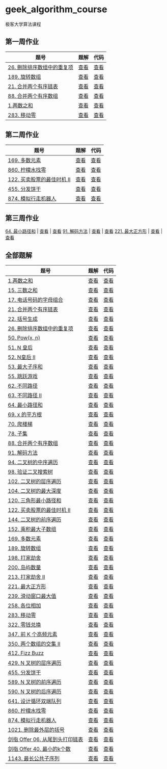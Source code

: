 # geek_algorithm_course
极客大学算法课程

## 第一周作业

题号 | 题解 | 代码
-- | -- | --
[26. 删除排序数组中的重复项](https://leetcode-cn.com/problems/remove-duplicates-from-sorted-array/) | [查看](./page/26.md) | [查看](./source/26.js)
[189. 旋转数组](https://leetcode-cn.com/problems/rotate-array/) | [查看](./page/189.md) | [查看](./source/189.js)
[21. 合并两个有序链表](https://leetcode-cn.com/problems/merge-two-sorted-lists/) | [查看](./page/21.md) | [查看](./source/21.js)
[88. 合并两个有序数组](https://leetcode-cn.com/problems/merge-sorted-array/) | [查看](./page/88.md) | [查看](./source/88.js)
[1.两数之和](https://leetcode-cn.com/problems/two-sum/) | [查看](./page/1.md) | [查看](./source/1.js)
[283. 移动零](https://leetcode-cn.com/problems/two-sum/) | [查看](./page/283.md) | [查看](./source/283.js)

## 第二周作业
题号 | 题解 | 代码
-- | -- | --
[169. 多数元素](https://leetcode-cn.com/problems/majority-element/) | [查看](./page/169.md) | [查看](./source/169.js)
[860. 柠檬水找零](https://leetcode-cn.com/problems/lemonade-change/) | [查看](./page/860.md) | [查看](./source/860.js)
[122. 买卖股票的最佳时机 II](https://leetcode-cn.com/problems/best-time-to-buy-and-sell-stock-ii/) | [查看](./page/122.md) | [查看](./source/122.js)
[455. 分发饼干](https://leetcode-cn.com/problems/assign-cookies/) | [查看](./page/455.md) | [查看](./source/455.js)
[874. 模拟行走机器人](https://leetcode-cn.com/problems/walking-robot-simulation/) | [查看](./page/874.md) | [查看](./source/874.js)

## 第三周作业

[64. 最小路径和](https://leetcode-cn.com/problems/minimum-path-sum/) | [查看](./page/64.md) | [查看](./source/64.js)
[91. 解码方法](https://leetcode-cn.com/problems/decode-ways/) | [查看](./page/91.md) | [查看](./source/91.js)
[221. 最大正方形](https://leetcode-cn.com/problems/maximal-square/) | [查看](./page/221.md) | [查看](./source/221.js)


## 全部题解

题号 | 题解 | 代码
-- | -- | --
[1.两数之和](https://leetcode-cn.com/problems/two-sum/) | [查看](./page/1.md) | [查看](./source/1.js)
[15. 三数之和](https://leetcode-cn.com/problems/3sum/) | [查看](./page/15.md) | [查看](./source/15.js)
[17. 电话号码的字母组合](https://leetcode-cn.com/problems/letter-combinations-of-a-phone-number/) | [查看](./page/17.md) | [查看](./source/17.js)
[21. 合并两个有序链表](https://leetcode-cn.com/problems/merge-two-sorted-lists/) | [查看](./page/21.md) | [查看](./source/21.js)
[22. 括号生成](https://leetcode-cn.com/problems/generate-parentheses/) | [查看](./page/22.md) | [查看](./source/22.js)
[26. 删除排序数组中的重复项](https://leetcode-cn.com/problems/remove-duplicates-from-sorted-array/) | [查看](./page/26.md) | [查看](./source/26.js)
[50. Pow(x, n)](https://leetcode-cn.com/problems/powx-n/) | [查看](./page/50.md) | [查看](./source/50.js)
[51. N 皇后](https://leetcode-cn.com/problems/n-queens/) | [查看](./page/51.md) | [查看](./source/51.js)
[52. N皇后 II](https://leetcode-cn.com/problems/n-queens-ii/) | [查看](./page/52.md) | [查看](./source/52.js)
[53. 最大子序和](https://leetcode-cn.com/problems/maximum-subarray/) | [查看](./page/53.md) | [查看](./source/53.js)
[55. 跳跃游戏](https://leetcode-cn.com/problems/jump-game/) | [查看](./page/55.md) | [查看](./source/55.js)
[62. 不同路径](https://leetcode-cn.com/problems/unique-paths/) | [查看](./page/62.md) | [查看](./source/62.js)
[63. 不同路径 II](https://leetcode-cn.com/problems/unique-paths-ii/) | [查看](./page/63.md) | [查看](./source/63.js)
[64. 最小路径和](https://leetcode-cn.com/problems/minimum-path-sum/) | [查看](./page/64.md) | [查看](./source/64.js)
[69. x 的平方根](https://leetcode-cn.com/problems/sqrtx/) | [查看](./page/69.md) | [查看](./source/69.js)
[70. 爬楼梯](https://leetcode-cn.com/problems/climbing-stairs/) | [查看](./page/70.md) | [查看](./source/70.js)
[78. 子集](https://leetcode-cn.com/problems/subsets/) | [查看](./page/78.md) | [查看](./source/78.js)
[88. 合并两个有序数组](https://leetcode-cn.com/problems/merge-sorted-array/) | [查看](./page/88.md) | [查看](./source/88.js)
[91. 解码方法](https://leetcode-cn.com/problems/decode-ways/) | [查看](./page/91.md) | [查看](./source/91.js)
[94. 二叉树的中序遍历](https://leetcode-cn.com/problems/binary-tree-inorder-traversal/) | [查看](./page/94.md) | [查看](./source/94.js)
[98. 验证二叉搜索树](https://leetcode-cn.com/problems/validate-binary-search-tree/) | [查看](./page/98.md) | [查看](./source/98.js)
[102. 二叉树的层序遍历](https://leetcode-cn.com/problems/binary-tree-level-order-traversal/) | [查看](./page/102.md) | [查看](./source/102.js)
[104. 二叉树的最大深度](https://leetcode-cn.com/problems/maximum-depth-of-binary-tree/) | [查看](./page/104.md) | [查看](./source/104.js)
[120. 三角形最小路径和](https://leetcode-cn.com/problems/triangle/) | [查看](./page/120.md) | [查看](./source/120.js)
[122. 买卖股票的最佳时机 II](https://leetcode-cn.com/problems/best-time-to-buy-and-sell-stock-ii/) | [查看](./page/122.md) | [查看](./source/122.js)
[144. 二叉树的前序遍历](https://leetcode-cn.com/problems/binary-tree-preorder-traversal/) | [查看](./page/144.md) | [查看](./source/144.js)
[152. 乘积最大子数组](https://leetcode-cn.com/problems/maximum-product-subarray/) | [查看](./page/152.md) | [查看](./source/152.js)
[169. 多数元素](https://leetcode-cn.com/problems/majority-element/) | [查看](./page/169.md) | [查看](./source/169.js)
[189. 旋转数组](https://leetcode-cn.com/problems/rotate-array/) | [查看](./page/189.md) | [查看](./source/189.js)
[198. 打家劫舍](https://leetcode-cn.com/problems/house-robber/) | [查看](./page/198.md) | [查看](./source/198.js)
[200. 岛屿数量](https://leetcode-cn.com/problems/number-of-islands/) | [查看](./page/200.md) | [查看](./source/200.js)
[213. 打家劫舍 II](https://leetcode-cn.com/problems/house-robber-ii/) | [查看](./page/213.md) | [查看](./source/213.js)
[221. 最大正方形](https://leetcode-cn.com/problems/maximal-square/) | [查看](./page/221.md) | [查看](./source/221.js)
[239. 滑动窗口最大值](https://leetcode-cn.com/problems/sliding-window-maximum/) | [查看](./page/239.md) | [查看](./source/239.js)
[258. 各位相加](https://leetcode-cn.com/problems/add-digits/) | [查看](./page/258.md) | [查看](./source/258.js)
[283. 移动零](https://leetcode-cn.com/problems/two-sum/) | [查看](./page/283.md) | [查看](./source/283.js)
[322. 零钱兑换](https://leetcode-cn.com/problems/coin-change/) | [查看](./page/322.md) | [查看](./source/322.js)
[347. 前 K 个高频元素](https://leetcode-cn.com/problems/top-k-frequent-elements/) | [查看](./page/347.md) | [查看](./source/347.js)
[350. 两个数组的交集 II](https://leetcode-cn.com/problems/intersection-of-two-arrays-ii/) | [查看](./page/350.md) | [查看](./source/350.js)
[412. Fizz Buzz](https://leetcode-cn.com/problems/fizz-buzz/) | [查看](./page/412.md) | [查看](./source/412.js)
[429. N 叉树的层序遍历](https://leetcode-cn.com/problems/n-ary-tree-level-order-traversal/) | [查看](./page/429.md) | [查看](./source/429.js)
[455. 分发饼干](https://leetcode-cn.com/problems/assign-cookies/) | [查看](./page/455.md) | [查看](./source/455.js)
[589. N 叉树的前序遍历](https://leetcode-cn.com/problems/n-ary-tree-preorder-traversal/) | [查看](./page/589.md) | [查看](./source/589.js)
[590. N 叉树的后序遍历](https://leetcode-cn.com/problems/n-ary-tree-postorder-traversal/) | [查看](./page/590.md) | [查看](./source/590.js)
[641. 设计循环双端队列](https://leetcode-cn.com/problems/design-circular-deque/) | [查看](./page/641.md) | [查看](./source/641.js)
[860. 柠檬水找零](https://leetcode-cn.com/problems/lemonade-change/) | [查看](./page/860.md) | [查看](./source/860.js)
[874. 模拟行走机器人](https://leetcode-cn.com/problems/walking-robot-simulation/) | [查看](./page/874.md) | [查看](./source/874.js)
[1021. 删除最外层的括号](https://leetcode-cn.com/problems/remove-outermost-parentheses/) | [查看](./page/1021.md) | [查看](./source/1021.js)
[剑指 Offer 06. 从尾到头打印链表](https://leetcode-cn.com/problems/cong-wei-dao-tou-da-yin-lian-biao-lcof/) | [查看](./page/剑指offer-06.md) | [查看](./source/剑指offer-06.js)
[剑指 Offer 40. 最小的k个数](https://leetcode-cn.com/problems/zui-xiao-de-kge-shu-lcof/) | [查看](./page/剑指offer-40.md) | [查看](./source/剑指offer-40.js)
[1143. 最长公共子序列](https://leetcode-cn.com/problems/longest-common-subsequence/) | [查看](./page/1143.md) | [查看](./source/1143.js)



